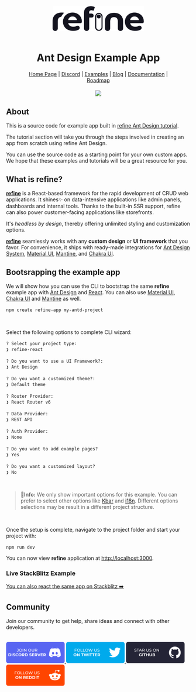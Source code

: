 
<br/>

<div align="center" style="margin: 30px;">
<a href="https://github.com/refinedev/refine">
  <img src="https://raw.githubusercontent.com/refinedev/refine/master/logo.png"   style="width:250px;" align="center" />
</a>
<br />
<br />

<h1>Ant Design Example App</h1>

<div align="center">
    <a href="https://refine.dev">Home Page</a> |
    <a href="https://discord.gg/refine">Discord</a> |
    <a href="https://refine.dev/examples/">Examples</a> | 
    <a href="https://refine.dev/blog/">Blog</a> | 
    <a href="https://refine.dev/docs/">Documentation</a> | 
    <a href="https://github.com/refinedev/refine/projects/1">Roadmap</a>
</div>

<br />

<a href="https://github.com/refinedev/refine">
 <img src="https://github.com/refinedev/refine/blob/master/documentation/static/img/first-example-result.png?raw=true"   style="width:650px;" align="center" />
 </a>
</div>




## About

This is a source code for example app built in [refine Ant Design tutorial](https://refine.dev/docs/tutorials/ant-design-tutorial/).

The tutorial section will take you through the steps involved in creating an app from scratch using refine Ant Design.

You can use the source code as a starting point for your own custom apps.  We hope that these examples and tutorials will be a great resource for you.


## What is refine?
[**refine**](https://github.com/refinedev/refine) is a React-based framework for the rapid  development of CRUD web applications. It shines✨ on data-intensive applications like admin panels, dashboards and internal tools. Thanks to the built-in SSR support, refine can also power customer-facing applications like storefronts.


It's *headless by design*, thereby offering unlimited styling and customization options.

[**refine**](https://github.com/refinedev/refine) seamlessly works with any **custom design** or **UI framework** that you favor. For convenience, it ships with ready-made integrations for [Ant Design System](https://ant.design/), [Material UI](https://mui.com/), [Mantine](https://mantine.dev/), and [Chakra UI](https://chakra-ui.com/).

## Bootsrapping the example app

We will show how you can use the CLI to bootstrap the same **refine** example app with [Ant Design](https://ant.design/) and [React](https://reactjs.org/). You can also use [Material UI](https://material-ui.com/), [Chakra UI](https://chakra-ui.com/) and [Mantine](https://mantine.dev/) as well.

```
npm create refine-app my-antd-project
```


<br/>

Select the following options to complete CLI wizard:

```
? Select your project type: 
❯ refine-react

? Do you want to use a UI Framework?:
❯ Ant Design

? Do you want a customized theme?:
❯ Default theme

? Router Provider:
❯ React Router v6

? Data Provider:
❯ REST API

? Auth Provider:
❯ None

? Do you want to add example pages? 
❯ Yes

? Do you want a customized layout?
❯ No
```
<br/>

>🚦**Info:**
 We only show important options for this example. You can prefer to select other options like [Kbar](https://github.com/timc1/kbar) and [i18n](https://www.i18next.com/). Different options selections may be result in a different project structure.



<br/>

Once the setup is complete, navigate to the project folder and start your project with:

```
npm run dev
```

You can now view **refine** application at [http://localhost:3000](http://localhost:3000).
<br/>

### Live StackBlitz Example
[You can also react the same app on Stackblitz 	➡️ ](https://stackblitz.com/edit/refinedev-refine-n8shov?file=package.json)

## Community
Join our community to get help, share ideas and connect with other developers.

<br>

<a href="https://discord.gg/refine">
  <img src="images/discord.png" width="160px" />
</a>
<a href="https://twitter.com/refine_dev">
  <img src="images/twitter.png" width="160px" />
</a>
<a href="https://github.com/refinedev/refine">
  <img src="images/github.png"  width="160px"/>
</a>
<a href="https://www.reddit.com/r/refine/">
  <img src="images/reddit.png" width="160px" />
</a>
